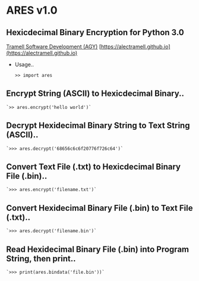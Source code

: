 # ARES v1.0
## Hexicdecimal Binary Encryption for Python 3.0
[Tramell Software Development (AGY)](https://alectramell.github.io)
[https://alectramell.github.io](https://alectramell.github.io)


- Usage..

	`>> import ares`

## Encrypt String (ASCII) to Hexicdecimal Binary..

	`>> ares.encrypt('hello world')`

## Decrypt Hexidecimal Binary String to Text String (ASCII)..

	`>>> ares.decrypt('68656c6c6f20776f726c64')`

## Convert Text File (.txt) to Hexicdecimal Binary File (.bin)..

	`>>> ares.encrypt('filename.txt')`

## Convert Hexidecimal Binary File (.bin) to Text File (.txt)..

	`>>> ares.decrypt('filename.bin')`

## Read Hexidecimal Binary File (.bin) into Program String, then print..

	`>>> print(ares.bindata('file.bin'))`

